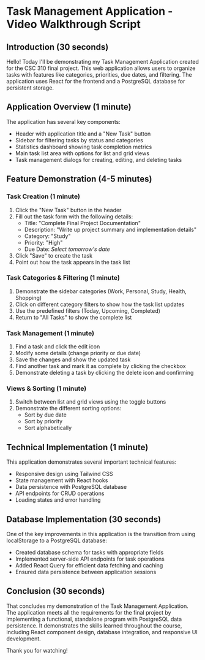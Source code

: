 # Task Management Application - Video Walkthrough Script

## Introduction (30 seconds)
Hello! Today I'll be demonstrating my Task Management Application created for the CSC 310 final project. This web application allows users to organize tasks with features like categories, priorities, due dates, and filtering. The application uses React for the frontend and a PostgreSQL database for persistent storage.

## Application Overview (1 minute)
The application has several key components:
- Header with application title and a "New Task" button
- Sidebar for filtering tasks by status and categories
- Statistics dashboard showing task completion metrics
- Main task list area with options for list and grid views
- Task management dialogs for creating, editing, and deleting tasks

## Feature Demonstration (4-5 minutes)

### Task Creation (1 minute)
1. Click the "New Task" button in the header
2. Fill out the task form with the following details:
   - Title: "Complete Final Project Documentation"
   - Description: "Write up project summary and implementation details"
   - Category: "Study"
   - Priority: "High" 
   - Due Date: *Select tomorrow's date*
3. Click "Save" to create the task
4. Point out how the task appears in the task list

### Task Categories & Filtering (1 minute)
1. Demonstrate the sidebar categories (Work, Personal, Study, Health, Shopping)
2. Click on different category filters to show how the task list updates
3. Use the predefined filters (Today, Upcoming, Completed)
4. Return to "All Tasks" to show the complete list

### Task Management (1 minute)
1. Find a task and click the edit icon
2. Modify some details (change priority or due date)
3. Save the changes and show the updated task
4. Find another task and mark it as complete by clicking the checkbox
5. Demonstrate deleting a task by clicking the delete icon and confirming

### Views & Sorting (1 minute)
1. Switch between list and grid views using the toggle buttons
2. Demonstrate the different sorting options:
   - Sort by due date
   - Sort by priority
   - Sort alphabetically

## Technical Implementation (1 minute)
This application demonstrates several important technical features:
- Responsive design using Tailwind CSS
- State management with React hooks
- Data persistence with PostgreSQL database
- API endpoints for CRUD operations
- Loading states and error handling

## Database Implementation (30 seconds)
One of the key improvements in this application is the transition from using localStorage to a PostgreSQL database:
- Created database schema for tasks with appropriate fields
- Implemented server-side API endpoints for task operations
- Added React Query for efficient data fetching and caching
- Ensured data persistence between application sessions

## Conclusion (30 seconds)
That concludes my demonstration of the Task Management Application. The application meets all the requirements for the final project by implementing a functional, standalone program with PostgreSQL data persistence. It demonstrates the skills learned throughout the course, including React component design, database integration, and responsive UI development.

Thank you for watching!